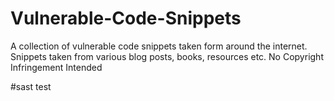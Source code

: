 # Vulnerable-Code-Snippets

A collection of vulnerable code snippets taken form around the internet. Snippets taken from various blog posts, books, resources etc. No Copyright Infringement Intended


#sast test